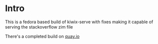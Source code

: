 # Intro

This is a fedora based build of kiwix-serve with fixes making it capable of serving the stackoverflow zim file

There's a completed build on [quay.io](quay.io/repository/jmontleon/fedora-kiwix-server)
